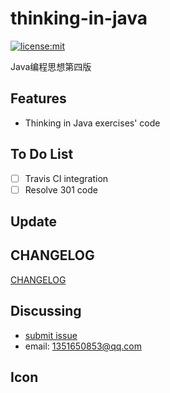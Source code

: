 # thinking-in-java

[![license:mit](https://img.shields.io/badge/license-mit-blue.svg)](https://opensource.org/licenses/MIT)

Java编程思想第四版

Features
--------
* Thinking in Java exercises' code

To Do List
----------
- [ ] Travis CI integration
- [ ] Resolve 301 code

Update
-----------------

## CHANGELOG
[CHANGELOG](https://github.com/provocatively/thinking-in-java/releases)


Discussing
----------
- [submit issue](https://github.com/provocatively/thinking-in-java/issues)
- email: 1351650853@qq.com

Icon
----
